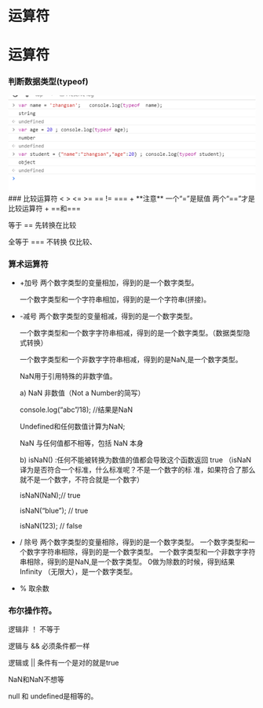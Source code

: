 # 运算符

# 运算符
### 判断数据类型(typeof)
<img src="./img/图片12.png" alt="">
### 比较运算符
<  >   <=  >=   ==  != ===
+ **注意** 一个“=”是赋值 两个“==”才是比较运算符
+ ==和===
  

等于 == 先转换在比较
  

全等于 === 不转换 仅比较、
### 算术运算符
+ +加号
    两个数字类型的变量相加，得到的是一个数字类型。  


    一个数字类型和一个字符串相加，得到的是一个字符串(拼接)。
+ -减号
  两个数字类型的变量相减，得到的是一个数字类型。  


    一个数字类型和一个数字字符串相减，得到的是一个数字类型。（数据类型隐式转换）


    一个数字类型和一个非数字字符串相减，得到的是NaN,是一个数字类型。


    NaN用于引用特殊的非数字值。


    a) NaN 非数值（Not a Number的简写）


    console.log(“abc”/18);  //结果是NaN


    Undefined和任何数值计算为NaN;


    NaN 与任何值都不相等，包括 NaN 本身  


    b) isNaN() :任何不能被转换为数值的值都会导致这个函数返回 true 
    （isNaN译为是否符合一个标准，什么标准呢？不是一个数字的标   准，如果符合了那么就不是一个数字，不符合就是一个数字）


    isNaN(NaN);// true


    isNaN(“blue”); // true


    isNaN(123); // false


+ / 除号
 两个数字类型的变量相除，得到的是一个数字类型。
 一个数字类型和一个数字字符串相除，得到的是一个数字类型。
 一个数字类型和一个非数字字符串相除，得到的是NaN,是一个数字类型。
 0做为除数的时候，得到结果  Infinity （无限大），是一个数字类型。
+ %  取余数
### 布尔操作符。
逻辑非 ！ 不等于
  

逻辑与 && 必须条件都一样
  

逻辑或 || 条件有一个是对的就是true
  
NaN和NaN不想等
  

null 和 undefined是相等的。
  
  
